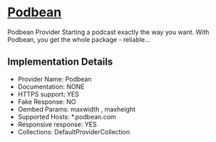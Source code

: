 # [Podbean](https://podbean.com)

Podbean Provider
Starting a podcast exactly the way you want. With Podbean,
you get the whole package - reliable...

## Implementation Details

- Provider
Name: Podbean
- Documentation: NONE
- HTTPS support: YES
- Fake Response: NO
- Oembed Params: maxwidth , maxheight
- Supported Hosts: *.podbean.com
- Responsive response: YES
- Collections: DefaultProviderCollection


